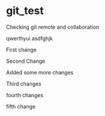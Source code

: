 # git_test
Checking git remote and collaboration

qwerthyui
asdfghjk

First change

Second Change

Added some more changes

Third changes

fourth changes

fifth change
